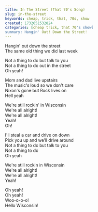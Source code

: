 ```yaml
---
title: In The Street (That 70's Song)
slug: in-the-street
keywords: cheap, trick, that, 70s, show
created: 1732651532824
categories: [cheap trick, that 70's show]
summary: Hangin' Out! Down the Street! 
---
```


Hangin' out down the street  
The same old thing we did last week

Not a thing to do but talk to you  
Not a thing to do out in the street  
Oh yeah!

Mom and dad live upstairs  
The music's loud so we don't care  
Nixon's gone but Rock lives on  
Hell yeah  

We're still rockin' in Wisconsin  
We're all alright!  
We're all alright!  
Yeah!  
Oh!  

I'll steal a car and drive on down  
Pick you up and we'll drive around  
Not a thing to do but talk to you  
Not a thing to do  
Oh yeah  

We're still rockin in Wisconsin  
We're all alright!  
We're all alright!  
Yeah!  

Oh yeah!  
Oh yeah!  
Woo-o-o-o!  
Hello Wisconsin!
